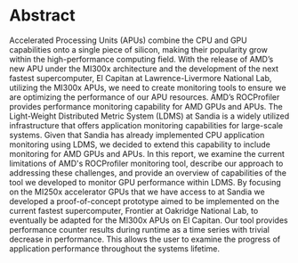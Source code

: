 <h1>Abstract</h1>
Accelerated Processing Units (APUs) combine the CPU and GPU capabilities onto a single piece of silicon, making their popularity grow within the high-performance computing field. With the release of AMD’s new APU under the MI300x architecture and the development of the next fastest supercomputer, El Capitan at Lawrence-Livermore National Lab, utilizing the MI300x APUs, we need to create monitoring tools to ensure we are optimizing the performance of our APU resources. AMD’s ROCProfiler provides performance monitoring capability for AMD GPUs and APUs. The Light-Weight Distributed Metric System (LDMS) at Sandia is a widely utilized infrastructure that offers application monitoring capabilities for large-scale systems. Given that Sandia has already implemented CPU application monitoring using LDMS, we decided to extend this capability to include monitoring for AMD GPUs and APUs. In this report, we examine the current limitations of AMD's ROCProfiler monitoring tool, describe our approach to addressing these challenges, and provide an overview of capabilities of the tool we developed to monitor GPU performance within LDMS. By focusing on the MI250x accelerator GPUs that we have access to at Sandia we developed a proof-of-concept prototype aimed to be implemented on the current fastest supercomputer, Frontier at Oakridge National Lab, to eventually be adapted for the MI300x APUs on El Capitan. Our tool provides performance counter results during runtime as a time series with trivial decrease in performance. This allows the user to examine the progress of application performance throughout the systems lifetime. 
